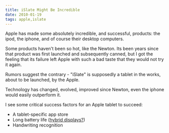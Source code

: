 ```yaml
---
title: iSlate Might Be Incredible
date: 2010-01-19
tags: apple,islate
---
```

Apple has made some absolutely incredible, and successful, products: the ipod, the iphone, and of course their desktop computers.

Some products haven't been so hot, like the Newton. Its been years since that product was first launched and subsequently canned, but I got the feeling that its failure left Apple with such a bad taste that they would not try it again.

Rumors suggest the contrary - "iSlate" is supposedly a tablet in the works, about to be launched, by the Apple.

Technology has changed, evolved, improved since Newton, even the iphone would easily outperform it.

I see some critical success factors for an Apple tablet to succeed:

* A tablet-specific app store
* Long battery life ([hybrid displays?](http://www.docunext.com/blog/2010/01/hybrid-displays.html))
* Handwriting recognition


